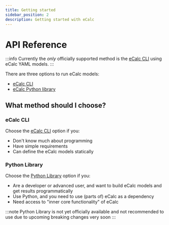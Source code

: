 ```yaml
---
title: Getting started
sidebar_position: 2
description: Getting started with eCalc
---
```


# API Reference

:::info
Currently the *only* officially supported method is the [eCalc CLI](/about/getting_started/cli/index.md) using eCalc YAML models.
:::

There are three options to run eCalc models:

- [eCalc CLI](/about/getting_started/cli/index.md)
- [eCalc Python library](/about/getting_started/library/index.md)

## What method should I choose?

### eCalc CLI
Choose the [eCalc CLI](/about/getting_started/cli/index.md) option if you:

- Don't know much about programming
- Have simple requirements
- Can define the eCalc models statically

### Python Library
Choose the [Python Library](/about/getting_started/library/index.md) option if you:

- Are a developer or advanced user, and want to build eCalc models and get results programmatically
- Use Python, and you need to use (parts of) eCalc as a dependency
- Need access to "inner core functionality" of eCalc

:::note
Python Library is not yet officially available and not recommended to use due to upcoming breaking changes very soon
:::
